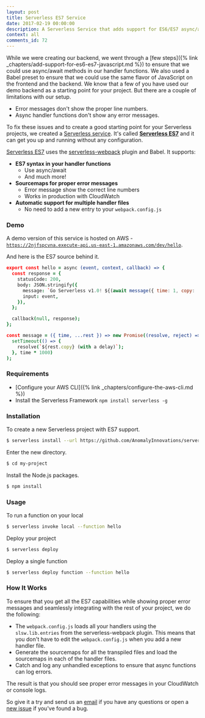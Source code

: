 ```yaml
---
layout: post
title: Serverless ES7 Service
date: 2017-02-19 00:00:00
description: A Serverless Service that adds support for ES6/ES7 async/await methods to your Serverless Framework project.
context: all
comments_id: 72
---
```


While we were creating our backend, we went through a [few steps]({% link _chapters/add-support-for-es6-es7-javascript.md %}) to ensure that we could use async/await methods in our handler functions. We also used a Babel preset to ensure that we could use the same flavor of JavaScript on the frontend and the backend. We know that a few of you have used our demo backend as a starting point for your project. But there are a couple of limitations with our setup.

- Error messages don't show the proper line numbers.
- Async handler functions don't show any error messages.

To fix these issues and to create a good starting point for your Serverless projects, we created a [Serverless service](https://serverless.com/framework/docs/providers/aws/guide/services/). It's called [**Serverless ES7**](https://github.com/AnomalyInnovations/serverless-es7) and it can get you up and running without any configuration.

[Serverless ES7](https://github.com/AnomalyInnovations/serverless-es7) uses the [serverless-webpack](https://github.com/elastic-coders/serverless-webpack) plugin and Babel. It supports:

- **ES7 syntax in your handler functions**
  - Use async/await
  - And much more!
- **Sourcemaps for proper error messages**
  - Error message show the correct line numbers
  - Works in production with CloudWatch
- **Automatic support for multiple handler files**
  - No need to add a new entry to your `webpack.config.js`

### Demo

A demo version of this service is hosted on AWS - [`https://2njfspcvna.execute-api.us-east-1.amazonaws.com/dev/hello`](https://2njfspcvna.execute-api.us-east-1.amazonaws.com/dev/hello).

And here is the ES7 source behind it.

``` coffee
export const hello = async (event, context, callback) => {
  const response = {
    statusCode: 200,
    body: JSON.stringify({
      message: `Go Serverless v1.0! ${(await message({ time: 1, copy: 'Your function executed successfully!'}))}`,
      input: event,
    }),
  };

  callback(null, response);
};

const message = ({ time, ...rest }) => new Promise((resolve, reject) => 
  setTimeout(() => {
    resolve(`${rest.copy} (with a delay)`);
  }, time * 1000)
);
```

### Requirements

- [Configure your AWS CLI]({% link _chapters/configure-the-aws-cli.md %})
- Install the Serverless Framework `npm install serverless -g`

### Installation

To create a new Serverless project with ES7 support.

``` bash
$ serverless install --url https://github.com/AnomalyInnovations/serverless-es7 --name my-project
```

Enter the new directory.

``` bash
$ cd my-project
```

Install the Node.js packages.

``` bash
$ npm install
```

### Usage

To run a function on your local

``` bash
$ serverless invoke local --function hello
```

Deploy your project

``` bash
$ serverless deploy
```

Deploy a single function

``` bash
$ serverless deploy function --function hello
```

### How It Works

To ensure that you get all the ES7 capabilities while showing proper error messages and seamlessly integrating with the rest of your project, we do the following:

- The `webpack.config.js` loads all your handlers using the `slsw.lib.entries` from the serverless-webpack plugin. This means that you don't have to edit the `webpack.config.js` when you add a new handler file.
- Generate the sourcemaps for all the transpiled files and load the sourcemaps in each of the handler files.
- Catch and log any unhandled exceptions to ensure that async functions can log errors.

The result is that you should see proper error messages in your CloudWatch or console logs.

So give it a try and send us an [email](mailto:contact@anoma.ly) if you have any questions or open a [new issue](https://github.com/AnomalyInnovations/serverless-es7/issues/new) if you've found a bug.
